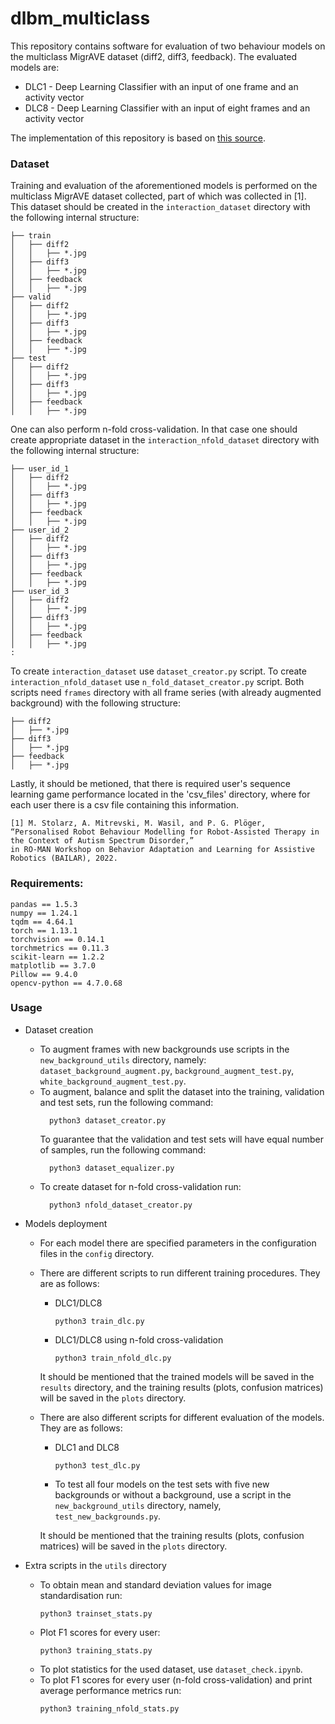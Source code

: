# dlbm_multiclass
This repository contains software for evaluation of two behaviour models on the multiclass MigrAVE dataset (diff2, diff3, feedback).
The evaluated models are:
* DLC1 - Deep Learning Classifier with an input of one frame and an activity vector
* DLC8 - Deep Learning Classifier with an input of eight frames and an activity vector

The implementation of this repository is based on [this source](https://github.com/JPedroRBelo/pyMDQN).

### Dataset
Training and evaluation of the aforementioned models is performed on the multiclass MigrAVE dataset collected, part of which was collected in [1]. 
This dataset should be created in the `interaction_dataset` directory with the following internal structure:
```
├── train
│   ├── diff2
│   │   ├── *.jpg
│   ├── diff3
│   │   ├── *.jpg
│   ├── feedback
│   │   ├── *.jpg
├── valid
│   ├── diff2
│   │   ├── *.jpg
│   ├── diff3
│   │   ├── *.jpg
│   ├── feedback
│   │   ├── *.jpg
├── test
│   ├── diff2
│   │   ├── *.jpg
│   ├── diff3
│   │   ├── *.jpg
│   ├── feedback
│   │   ├── *.jpg
```
 
One can also perform n-fold cross-validation. In that case one should create appropriate dataset in the  `interaction_nfold_dataset` directory with the following internal structure:
```
├── user_id_1
│   ├── diff2
│   │   ├── *.jpg
│   ├── diff3
│   │   ├── *.jpg
│   ├── feedback
│   │   ├── *.jpg
├── user_id_2
│   ├── diff2
│   │   ├── *.jpg
│   ├── diff3
│   │   ├── *.jpg
│   ├── feedback
│   │   ├── *.jpg
├── user_id_3
│   ├── diff2
│   │   ├── *.jpg
│   ├── diff3
│   │   ├── *.jpg
│   ├── feedback
│   │   ├── *.jpg
:
```
To create `interaction_dataset` use `dataset_creator.py` script. To create `interaction_nfold_dataset` use `n_fold_dataset_creator.py` script. Both scripts need `frames` directory with all frame series (with already augmented background) with the following structure:
```
├── diff2
│   ├── *.jpg
├── diff3
│   ├── *.jpg
├── feedback
│   ├── *.jpg
```
Lastly, it should be metioned, that there is required user's sequence learning game performance located in the 'csv_files' directory, where for each user there is a csv file containing this information.

```
[1] M. Stolarz, A. Mitrevski, M. Wasil, and P. G. Plöger, 
“Personalised Robot Behaviour Modelling for Robot-Assisted Therapy in the Context of Autism Spectrum Disorder,” 
in RO-MAN Workshop on Behavior Adaptation and Learning for Assistive Robotics (BAILAR), 2022.
```

### Requirements:
```
pandas == 1.5.3
numpy == 1.24.1
tqdm == 4.64.1
torch == 1.13.1
torchvision == 0.14.1
torchmetrics == 0.11.3
scikit-learn == 1.2.2
matplotlib == 3.7.0
Pillow == 9.4.0
opencv-python == 4.7.0.68
```

### Usage
* Dataset creation
  * To augment frames with new backgrounds use scripts in the `new_background_utils` directory, namely: `dataset_background_augment.py`, `background_augment_test.py`, `white_background_augment_test.py`.
  * To augment, balance and split the dataset into the training, validation and test sets, run the following command:
    ```
      python3 dataset_creator.py
    ```
    To guarantee that the validation and test sets will have equal number of samples, run the following command:
    ```
      python3 dataset_equalizer.py
    ```
  * To create dataset for n-fold cross-validation run:
    ```
      python3 nfold_dataset_creator.py
    ```
* Models deployment
  * For each model there are specified parameters in the configuration files in the `config` directory. 
  * There are different scripts to run different training procedures. They are as follows:
    * DLC1/DLC8
      ```
      python3 train_dlc.py
      ```
    * DLC1/DLC8 using n-fold cross-validation
      ```
      python3 train_nfold_dlc.py
      ```
    
    It should be mentioned that the trained models will be saved in the `results` directory, and the training results (plots, confusion matrices) will be saved in the `plots` directory.
  
  * There are also different scripts for different evaluation of the models. They are as follows:
    * DLC1 and DLC8
      ```
      python3 test_dlc.py
      ```
    * To test all four models on the test sets with five new backgrounds or without a background, use a script in the `new_background_utils` directory, namely, `test_new_backgrounds.py`.
    
    It should be mentioned that the training results (plots, confusion matrices) will be saved in the `plots` directory.

* Extra scripts in the `utils` directory
  * To obtain mean and standard deviation values for image standardisation run:
    ```
    python3 trainset_stats.py
    ```
  * Plot F1 scores for every user:
    ```
    python3 training_stats.py
    ```
  * To plot statistics for the used dataset, use `dataset_check.ipynb`.
  * To plot F1 scores for every user (n-fold cross-validation) and print average performance metrics run: 
    ```
    python3 training_nfold_stats.py
    ```
